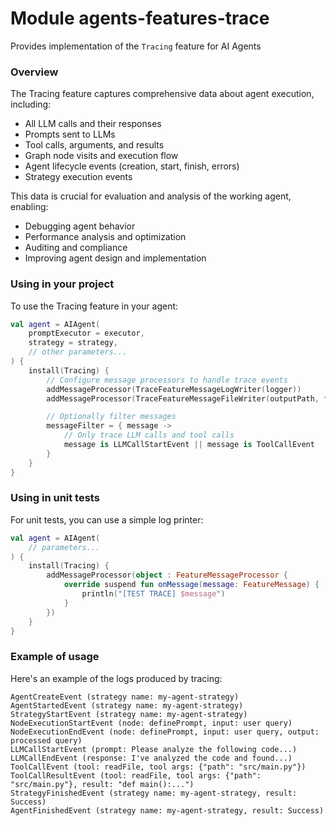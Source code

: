 # Module agents-features-trace

Provides implementation of the `Tracing` feature for AI Agents

### Overview

The Tracing feature captures comprehensive data about agent execution, including:
- All LLM calls and their responses
- Prompts sent to LLMs
- Tool calls, arguments, and results
- Graph node visits and execution flow
- Agent lifecycle events (creation, start, finish, errors)
- Strategy execution events

This data is crucial for evaluation and analysis of the working agent, enabling:
- Debugging agent behavior
- Performance analysis and optimization
- Auditing and compliance
- Improving agent design and implementation

### Using in your project

To use the Tracing feature in your agent:

```kotlin
val agent = AIAgent(
    promptExecutor = executor,
    strategy = strategy,
    // other parameters...
) {
    install(Tracing) {
        // Configure message processors to handle trace events
        addMessageProcessor(TraceFeatureMessageLogWriter(logger))
        addMessageProcessor(TraceFeatureMessageFileWriter(outputPath, fileSystem::sink))

        // Optionally filter messages
        messageFilter = { message -> 
            // Only trace LLM calls and tool calls
            message is LLMCallStartEvent || message is ToolCallEvent 
        }
    }
}
```

### Using in unit tests

For unit tests, you can use a simple log printer:

```kotlin
val agent = AIAgent(
    // parameters...
) {
    install(Tracing) {
        addMessageProcessor(object : FeatureMessageProcessor {
            override suspend fun onMessage(message: FeatureMessage) {
                println("[TEST TRACE] $message")
            }
        })
    }
}
```

### Example of usage

Here's an example of the logs produced by tracing:

```
AgentCreateEvent (strategy name: my-agent-strategy)
AgentStartedEvent (strategy name: my-agent-strategy)
StrategyStartEvent (strategy name: my-agent-strategy)
NodeExecutionStartEvent (node: definePrompt, input: user query)
NodeExecutionEndEvent (node: definePrompt, input: user query, output: processed query)
LLMCallStartEvent (prompt: Please analyze the following code...)
LLMCallEndEvent (response: I've analyzed the code and found...)
ToolCallEvent (tool: readFile, tool args: {"path": "src/main.py"})
ToolCallResultEvent (tool: readFile, tool args: {"path": "src/main.py"}, result: "def main():...")
StrategyFinishedEvent (strategy name: my-agent-strategy, result: Success)
AgentFinishedEvent (strategy name: my-agent-strategy, result: Success)
```
